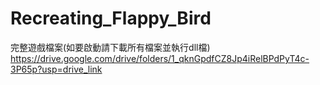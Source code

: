 # Recreating_Flappy_Bird
完整遊戲檔案(如要啟動請下載所有檔案並執行dll檔)
https://drive.google.com/drive/folders/1_qknGpdfCZ8Jp4iRelBPdPyT4c-3P65p?usp=drive_link
